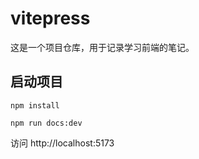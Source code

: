 # vitepress

这是一个项目仓库，用于记录学习前端的笔记。

## 启动项目

```
npm install

npm run docs:dev
```

访问 http://localhost:5173